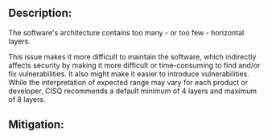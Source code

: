 ## Description:

The software's architecture contains too many - or too few - horizontal layers.

This issue makes it more difficult to maintain the software, which indirectly affects security by making it more difficult or time-consuming to find and/or fix vulnerabilities. It also might make it easier to introduce vulnerabilities. While the interpretation of expected range may vary for each product or developer, CISQ recommends a default minimum of 4 layers and maximum of 8 layers.

## Mitigation:
